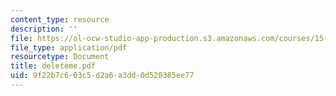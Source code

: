 ```yaml
---
content_type: resource
description: ''
file: https://ol-ocw-studio-app-production.s3.amazonaws.com/courses/15-511-financial-accounting-summer-2004/9f22b7c603c5d2a6a3dd0d520385ee77_deleteme.pdf
file_type: application/pdf
resourcetype: Document
title: deleteme.pdf
uid: 9f22b7c6-03c5-d2a6-a3dd-0d520385ee77
---
```


